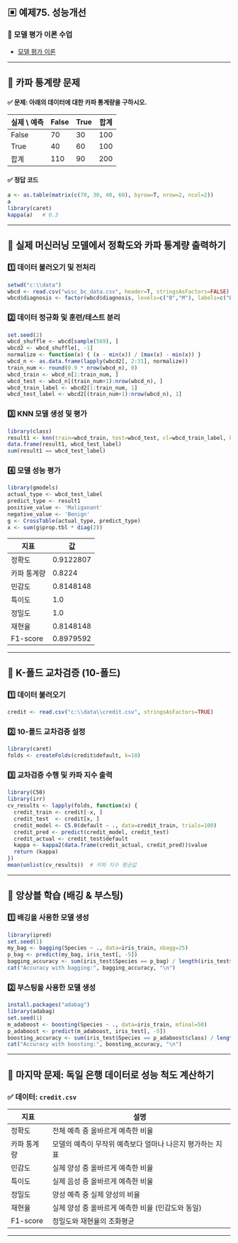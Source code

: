 ## ▣ 예제75. 성능개선

### 🔹 모델 평가 이론 수업
- [모델 평가 이론](https://cafe.daum.net/oracleoracle/Sotv/818)

---

## 🔹 카파 통계량 문제

#### ✅ 문제: 아래의 데이터에 대한 카파 통계량을 구하시오.

| 실제 \ 예측 | False | True | 합계 |
|------------|------|------|------|
| False      | 70   | 30   | 100  |
| True       | 40   | 60   | 100  |
| 합계       | 110  | 90   | 200  |

#### ✅ 정답 코드
```r
a <- as.table(matrix(c(70, 30, 40, 60), byrow=T, nrow=2, ncol=2))
a
library(caret)
kappa(a)   # 0.3
```

---

## 🔹 실제 머신러닝 모델에서 정확도와 카파 통계량 출력하기

### 1️⃣ 데이터 불러오기 및 전처리
```r
setwd("c:\\data")
wbcd <- read.csv("wisc_bc_data.csv", header=T, stringsAsFactors=FALSE)
wbcd$diagnosis <- factor(wbcd$diagnosis, levels=c("B","M"), labels=c("Benign", "Maliganant"))
```

### 2️⃣ 데이터 정규화 및 훈련/테스트 분리
```r
set.seed(2)
wbcd_shuffle <- wbcd[sample(569), ]
wbcd2 <- wbcd_shuffle[, -1]
normalize <- function(x) { (x - min(x)) / (max(x) - min(x)) }
wbcd_n <- as.data.frame(lapply(wbcd2[, 2:31], normalize))
train_num <- round(0.9 * nrow(wbcd_n), 0)
wbcd_train <- wbcd_n[1:train_num, ]
wbcd_test <- wbcd_n[(train_num+1):nrow(wbcd_n), ]
wbcd_train_label <- wbcd2[1:train_num, 1]
wbcd_test_label <- wbcd2[(train_num+1):nrow(wbcd_n), 1]
```

### 3️⃣ KNN 모델 생성 및 평가
```r
library(class)
result1 <- knn(train=wbcd_train, test=wbcd_test, cl=wbcd_train_label, k=21)
data.frame(result1, wbcd_test_label)
sum(result1 == wbcd_test_label)
```

### 4️⃣ 모델 성능 평가
```r
library(gmodels)
actual_type <- wbcd_test_label
predict_type <- result1
positive_value <- 'Maliganant'
negative_value <- 'Benign'
g <- CrossTable(actual_type, predict_type)
x <- sum(g$prop.tbl * diag(2))
```

| 지표      | 값 |
|-----------|-----|
| 정확도    | 0.9122807 |
| 카파 통계량 | 0.8224 |
| 민감도    | 0.8148148 |
| 특이도    | 1.0 |
| 정밀도    | 1.0 |
| 재현율    | 0.8148148 |
| F1-score  | 0.8979592 |

---

## 🔹 K-폴드 교차검증 (10-폴드)

### 1️⃣ 데이터 불러오기
```r
credit <- read.csv("c:\\data\\credit.csv", stringsAsFactors=TRUE)
```

### 2️⃣ 10-폴드 교차검증 설정
```r
library(caret)
folds <- createFolds(credit$default, k=10)
```

### 3️⃣ 교차검증 수행 및 카파 지수 출력
```r
library(C50)
library(irr)
cv_results <- lapply(folds, function(x) {  
  credit_train <- credit[-x, ]
  credit_test  <- credit[x, ]
  credit_model <- C5.0(default ~ ., data=credit_train, trials=100)
  credit_pred <- predict(credit_model, credit_test)
  credit_actual <- credit_test$default
  kappa <- kappa2(data.frame(credit_actual, credit_pred))$value
  return (kappa)
})
mean(unlist(cv_results))  # 카파 지수 평균값
```

---

## 🔹 앙상블 학습 (배깅 & 부스팅)

### 1️⃣ 배깅을 사용한 모델 생성
```r
library(ipred)
set.seed(1)
my_bag <- bagging(Species ~ ., data=iris_train, nbagg=25)
p_bag <- predict(my_bag, iris_test[, -5])
bagging_accuracy <- sum(iris_test$Species == p_bag) / length(iris_test$Species)
cat("Accuracy with bagging:", bagging_accuracy, "\n")
```

### 2️⃣ 부스팅을 사용한 모델 생성
```r
install.packages("adabag")
library(adabag)
set.seed(1)
m_adaboost <- boosting(Species ~ ., data=iris_train, mfinal=50)
p_adaboost <- predict(m_adaboost, iris_test[, -5])
boosting_accuracy <- sum(iris_test$Species == p_adaboost$class) / length(iris_test$Species)
cat("Accuracy with boosting:", boosting_accuracy, "\n")
```

---

## 🔹 마지막 문제: 독일 은행 데이터로 성능 척도 계산하기

### ✅ 데이터: `credit.csv`

| 지표      | 설명 |
|-----------|-----------------------------------------------------------------|
| 정확도    | 전체 예측 중 올바르게 예측한 비율 |
| 카파 통계량 | 모델의 예측이 무작위 예측보다 얼마나 나은지 평가하는 지표 |
| 민감도    | 실제 양성 중 올바르게 예측한 비율 |
| 특이도    | 실제 음성 중 올바르게 예측한 비율 |
| 정밀도    | 양성 예측 중 실제 양성의 비율 |
| 재현율    | 실제 양성 중 올바르게 예측한 비율 (민감도와 동일) |
| F1-score  | 정밀도와 재현율의 조화평균 |

---



